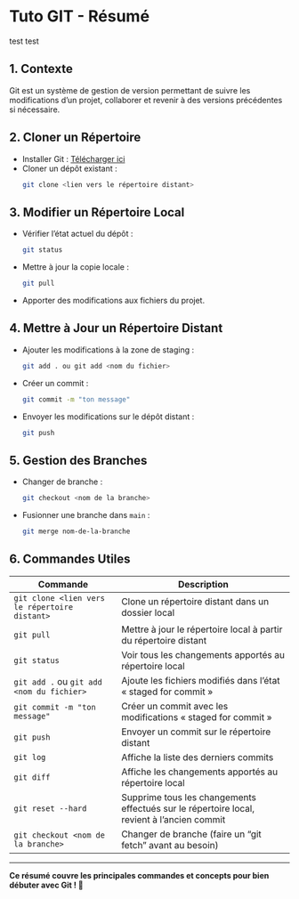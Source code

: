 # Tuto GIT - Résumé

test test

## 1. Contexte
Git est un système de gestion de version permettant de suivre les modifications d’un projet, collaborer et revenir à des versions précédentes si nécessaire.

## 2. Cloner un Répertoire
- Installer Git : [Télécharger ici](https://git-scm.com/downloads)
- Cloner un dépôt existant :
  ```sh
  git clone <lien vers le répertoire distant>
  ```

## 3. Modifier un Répertoire Local
- Vérifier l’état actuel du dépôt :
  ```sh
  git status
  ```
- Mettre à jour la copie locale :
  ```sh
  git pull
  ```
- Apporter des modifications aux fichiers du projet.

## 4. Mettre à Jour un Répertoire Distant
- Ajouter les modifications à la zone de staging :
  ```sh
  git add . ou git add <nom du fichier>
  ```
- Créer un commit :
  ```sh
  git commit -m "ton message"
  ```
- Envoyer les modifications sur le dépôt distant :
  ```sh
  git push
  ```

## 5. Gestion des Branches
- Changer de branche :
  ```sh
  git checkout <nom de la branche>
  ```
- Fusionner une branche dans `main` :
  ```sh
  git merge nom-de-la-branche
  ```

## 6. Commandes Utiles

| Commande | Description |
|----------|------------|
| `git clone <lien vers le répertoire distant>` | Clone un répertoire distant dans un dossier local |
| `git pull` | Mettre à jour le répertoire local à partir du répertoire distant |
| `git status` | Voir tous les changements apportés au répertoire local |
| `git add .` ou `git add <nom du fichier>` | Ajoute les fichiers modifiés dans l’état « staged for commit » |
| `git commit -m "ton message"` | Créer un commit avec les modifications « staged for commit » |
| `git push` | Envoyer un commit sur le répertoire distant |
| `git log` | Affiche la liste des derniers commits |
| `git diff` | Affiche les changements apportés au répertoire local |
| `git reset --hard` | Supprime tous les changements effectués sur le répertoire local, revient à l’ancien commit |
| `git checkout <nom de la branche>` | Changer de branche (faire un “git fetch” avant au besoin) |

---

**Ce résumé couvre les principales commandes et concepts pour bien débuter avec Git ! 🚀**

